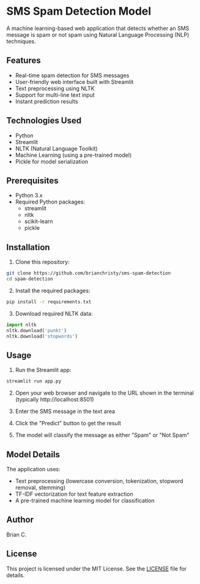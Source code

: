 # SMS Spam Detection Model

A machine learning-based web application that detects whether an SMS message is spam or not spam using Natural Language Processing (NLP) techniques.

## Features

- Real-time spam detection for SMS messages
- User-friendly web interface built with Streamlit
- Text preprocessing using NLTK
- Support for multi-line text input
- Instant prediction results

## Technologies Used

- Python
- Streamlit
- NLTK (Natural Language Toolkit)
- Machine Learning (using a pre-trained model)
- Pickle for model serialization

## Prerequisites

- Python 3.x
- Required Python packages:
  - streamlit
  - nltk
  - scikit-learn
  - pickle

## Installation

1. Clone this repository:
```bash
git clone https://github.com/brianchristy/sms-spam-detection
cd spam-detection
```

2. Install the required packages:
```bash
pip install -r requirements.txt
```

3. Download required NLTK data:
```python
import nltk
nltk.download('punkt')
nltk.download('stopwords')
```

## Usage

1. Run the Streamlit app:
```bash
streamlit run app.py
```

2. Open your web browser and navigate to the URL shown in the terminal (typically http://localhost:8501)

3. Enter the SMS message in the text area

4. Click the "Predict" button to get the result

5. The model will classify the message as either "Spam" or "Not Spam"

## Model Details

The application uses:
- Text preprocessing (lowercase conversion, tokenization, stopword removal, stemming)
- TF-IDF vectorization for text feature extraction
- A pre-trained machine learning model for classification

## Author

Brian C.

## License

This project is licensed under the MIT License. See the [LICENSE](https://choosealicense.com/licenses/mit/) file for details.